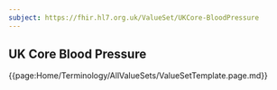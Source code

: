 ```yaml
---
subject: https://fhir.hl7.org.uk/ValueSet/UKCore-BloodPressure
---
```

## UK Core Blood Pressure

{{page:Home/Terminology/AllValueSets/ValueSetTemplate.page.md}}
